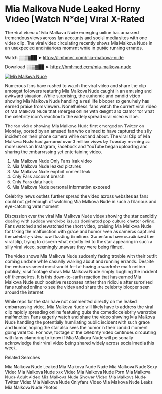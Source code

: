 ﻿# Mia Malkova Nude Leaked Horny Video [Watch N*de] Viral X-Rated

The viral video of ﻿Mia Malkova Nude emerging online has amassed tremendous views across fan accounts and social media sites with one video clip. The viral video circulating recently shows ﻿Mia Malkova Nude in an unexpected and hilarious moment while in public running errands. 

Watch ░░▒▓██ ➤ https://hmhmed.com/mia-malkova-nude

Download ░░▒▓██ ➤ https://hmhmed.com/mia-malkova-nude

[![Mia Malkova Nude](https://i.imgur.com/dJHk4Zq.gif)](https://hmhmed.com/mia-malkova-nude)

Numerous fans have rushed to watch the viral video and share the clip amongst followers featuring ﻿Mia Malkova Nude caught in an amusing and awkward situation. While surprising, the authentic and candid video showing ﻿Mia Malkova Nude handling a real life blooper so genuinely has earned praise from viewers. Nonetheless, fans watch the current viral video of ﻿Mia Malkova Nude that emerged online with delight and clamor for what the celebrity icon’s reaction to the widely spread viral video will be.

The fan video showing ﻿Mia Malkova Nude first emerged on Twitter on Monday, posted by an amused fan who claimed to have captured the silly incident on their phone camera while out and about. The viral Clip of ﻿Mia Malkova Nude had garnered over 2 million views by Tuesday morning as more users on Instagram, Facebook and YouTube began uploading and sharing the embarrassing yet entertaining video. 

1. ﻿Mia Malkova Nude Only Fans leak video
2. ﻿Mia Malkova Nude leaked pictures
3. ﻿Mia Malkova Nude explicit content leak
4. Only Fans account breach
5. Only Fans data hack
6. ﻿Mia Malkova Nude personal information exposed

Celebrity news outlets further spread the video across websites as fans could not get enough of watching ﻿Mia Malkova Nude in such a hilarious and eye-catching viral moment. 

Discussion over the viral ﻿Mia Malkova Nude video showing the star candidly dealing with sudden wardrobe issues dominated pop culture chatter online. Fans watched and rewatched the short video, praising ﻿Mia Malkova Nude for taking the malfunction with grace and humor even as cameras captured the celebrity video now flooding timelines. Some fans have scrutinized the viral clip, trying to discern what exactly led to the star appearing in such a silly viral video, seemingly unaware they were being filmed.

The video shows ﻿Mia Malkova Nude suddenly facing trouble with their outfit coming undone while casually walking about and running errands. Despite the embarrassment most would feel at having a wardrobe malfunction publicly, viral footage shows ﻿Mia Malkova Nude simply laughing the incident off themselves. It is this down-to-earth reaction that has earned ﻿Mia Malkova Nude such positive responses rather than ridicule after surprised fans rushed online to see the video and share the celebrity blooper seen around the internet.  

While reps for the star have not commented directly on the leaked embarrassing video, ﻿Mia Malkova Nude will likely have to address the viral clip rapidly spreading online featuring quite the comedic celebrity wardrobe malfunction. Fans eagerly watch and share the video showing ﻿Mia Malkova Nude handling the potentially humiliating public incident with such grace and humor, hoping the star also sees the humor in their candid moment going viral too. For now, footage of the celebrity video continues circulating with fans clamoring to know if ﻿Mia Malkova Nude will personally acknowledge their viral video being shared widely across social media this week.

Related Searches

﻿Mia Malkova Nude Leaked
﻿Mia Malkova Nude Nude
﻿Mia Malkova Nude Sexy Video
﻿Mia Malkova Nude xxx Video
﻿Mia Malkova Nude Porn
﻿Mia Malkova Nude Adult Video
﻿Mia Malkova Nude Shower Video
﻿Mia Malkova Nude Twitter Video
﻿Mia Malkova Nude Onlyfans Video
﻿Mia Malkova Nude Leaks
﻿Mia Malkova Nude Photos